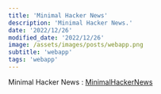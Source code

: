 ```yaml
---
title: 'Minimal Hacker News'
description: 'Minimal Hacker News.'
date: '2022/12/26'
modified_date: '2022/12/26'
image: /assets/images/posts/webapp.png
subtitle: 'webapp'
tags: 'webapp'
---
```


Minimal Hacker News : [MinimalHackerNews](https://cristhgunners.github.io/MinimalHackerNews/)
